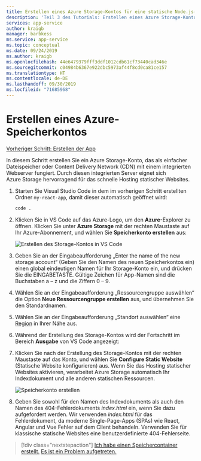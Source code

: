 ```yaml
---
title: Erstellen eines Azure Storage-Kontos für eine statische Node.js-Website in Visual Studio Code
description: 'Teil 3 des Tutorials: Erstellen eines Azure Storage-Kontos'
services: app-service
author: kraigb
manager: barbkess
ms.service: app-service
ms.topic: conceptual
ms.date: 09/24/2019
ms.author: kraigb
ms.openlocfilehash: 44e6479379fff3ddf1012cdb61cf73440cad346e
ms.sourcegitcommit: c04984b6367e922dbc5973af44f8cd0ca81ce157
ms.translationtype: HT
ms.contentlocale: de-DE
ms.lasthandoff: 09/30/2019
ms.locfileid: "71685968"
---
```

# <a name="create-an-azure-storage-account"></a>Erstellen eines Azure-Speicherkontos

[Vorheriger Schritt: Erstellen der App](tutorial-vscode-static-website-node-02.md)

In diesem Schritt erstellen Sie ein Azure Storage-Konto, das als einfacher Dateispeicher oder Content Delivery Network (CDN) mit einem integrierten Webserver fungiert. Durch diesen integrierten Server eignet sich Azure Storage hervorragend für das schnelle Hosting statischer Websites.

1. Starten Sie Visual Studio Code in dem im vorherigen Schritt erstellten Ordner `my-react-app`, damit dieser automatisch geöffnet wird:

    ```bash
    code .
    ```

1. Klicken Sie in VS Code auf das Azure-Logo, um den **Azure**-Explorer zu öffnen. Klicken Sie unter **Azure Storage** mit der rechten Maustaste auf Ihr Azure-Abonnement, und wählen Sie **Speicherkonto erstellen** aus:

    ![Erstellen des Storage-Kontos in VS Code](media/static-website/create-storage-account.png)

1. Geben Sie an der Eingabeaufforderung „Enter the name of the new storage account“ (Geben Sie den Namen des neuen Speicherkontos ein) einen global eindeutigen Namen für Ihr Storage-Konto ein, und drücken Sie die EINGABETASTE. Gültige Zeichen für App-Namen sind die Buchstaben a – z und die Ziffern 0 – 9.

1. Wählen Sie an der Eingabeaufforderung „Ressourcengruppe auswählen“ die Option **Neue Ressourcengruppe erstellen** aus, und übernehmen Sie den Standardnamen.

1. Wählen Sie an der Eingabeaufforderung „Standort auswählen“ eine [Region](https://azure.microsoft.com/regions/) in Ihrer Nähe aus.

1. Während der Erstellung des Storage-Kontos wird der Fortschritt im Bereich **Ausgabe** von VS Code angezeigt:

1. Klicken Sie nach der Erstellung des Storage-Kontos mit der rechten Maustaste auf das Konto, und wählen Sie **Configure Static Website** (Statische Website konfigurieren) aus. Wenn Sie das Hosting statischer Websites aktivieren, verarbeitet Azure Storage automatisch Ihr Indexdokument und alle anderen statischen Ressourcen.

    ![Speicherkonto erstellen](media/static-website/configure-static-website.png)

1. Geben Sie sowohl für den Namen des Indexdokuments als auch den Namen des 404-Fehlerdokuments *index.html* ein, wenn Sie dazu aufgefordert werden. Wir verwenden *index.html* für das Fehlerdokument, da moderne Single-Page-Apps (SPAs) wie React, Angular und Vue Fehler auf dem Client behandeln. Verwenden Sie für klassische statische Websites eine benutzerdefinierte 404-Fehlerseite.

> [!div class="nextstepaction"]
> [Ich habe einen Speichercontainer erstellt.](tutorial-vscode-static-website-node-04.md) [Es ist ein Problem aufgetreten.](https://www.research.net/r/PWZWZ52?tutorial=node-deployment-staticwebsite&step=create-storage)
